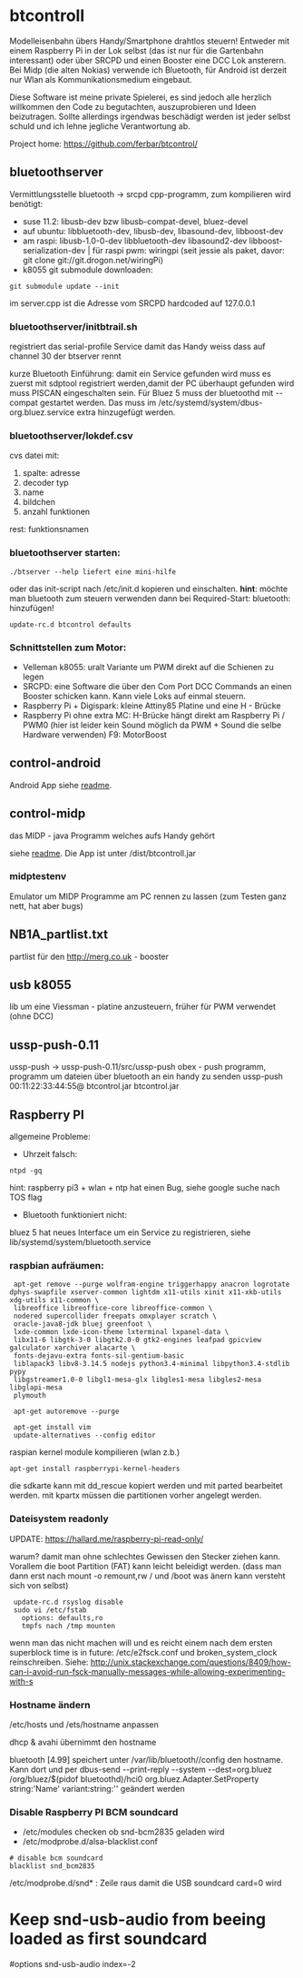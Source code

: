 # btcontroll 

Modelleisenbahn übers Handy/Smartphone drahtlos steuern!
Entweder mit einem Raspberry Pi in der Lok selbst (das ist nur für die Gartenbahn interessant) oder über SRCPD und einen Booster eine DCC Lok ansterern. Bei Midp (die alten Nokias) verwende ich Bluetooth, für Android ist derzeit nur Wlan als Kommunikationsmedium eingebaut.

Diese Software ist meine private Spielerei, es sind jedoch alle herzlich willkommen den Code zu begutachten, auszuprobieren und Ideen beizutragen. Sollte allerdings irgendwas beschädigt werden ist jeder selbst schuld und ich lehne jegliche Verantwortung ab.

Project home: https://github.com/ferbar/btcontrol/

## bluetoothserver
Vermittlungsstelle bluetooth -> srcpd
cpp-programm, zum kompilieren wird benötigt:
* suse 11.2: libusb-dev bzw libusb-compat-devel, bluez-devel
* auf ubuntu: libbluetooth-dev, libusb-dev, libasound-dev, libboost-dev
* am raspi: libusb-1.0-0-dev libbluetooth-dev libasound2-dev libboost-serialization-dev | für raspi pwm: wiringpi (seit jessie als paket, davor: git clone git://git.drogon.net/wiringPi)
* k8055 git submodule downloaden:
```
git submodule update --init
```

  im server.cpp ist die Adresse vom SRCPD hardcoded auf 127.0.0.1

### bluetoothserver/initbtrail.sh
registriert das serial-profile Service damit das Handy weiss dass auf channel 30 der btserver rennt

kurze Bluetooth Einführung: damit ein Service gefunden wird muss es zuerst mit sdptool registriert werden,damit der PC überhaupt gefunden wird muss PISCAN eingeschalten sein.
Für Bluez 5 muss der bluetoothd mit --compat gestartet werden. Das muss im /etc/systemd/system/dbus-org.bluez.service extra hinzugefügt werden.

### bluetoothserver/lokdef.csv
cvs datei mit:

1. spalte: adresse
2. decoder typ
3. name
4. bildchen
5. anzahl funktionen

rest: funktionsnamen

### bluetoothserver starten:
```
./btserver --help liefert eine mini-hilfe
```
oder das init-script nach /etc/init.d kopieren und einschalten. **hint**: möchte man bluetooth zum steuern verwenden dann bei Required-Start: bluetooth: hinzufügen!
```
update-rc.d btcontrol defaults
```

### Schnittstellen zum Motor:

* Velleman k8055: uralt Variante um PWM direkt auf die Schienen zu legen
* SRCPD: eine Software die über den Com Port DCC Commands an einen Booster schicken kann. Kann viele Loks auf einmal steuern.
* Raspberry Pi + Digispark: kleine Attiny85 Platine und eine H - Brücke
* Raspberry Pi ohne extra MC: H-Brücke hängt direkt am Raspberry Pi / PWM0 (hier ist leider kein Sound möglich da PWM + Sound die selbe Hardware verwenden) F9: MotorBoost

## control-android

Android App
siehe [readme](control-android/README.md).

## control-midp
das MIDP - java Programm welches aufs Handy gehört

siehe [readme](control-midp/README.md).
Die App ist unter /dist/btcontroll.jar

### midptestenv
Emulator um MIDP Programme am PC rennen zu lassen (zum Testen ganz nett, hat aber bugs)

## NB1A_partlist.txt
partlist für den http://merg.co.uk - booster

## usb k8055
lib um eine Viessman - platine anzusteuern, früher für PWM verwendet (ohne DCC)

## ussp-push-0.11
ussp-push -> ussp-push-0.11/src/ussp-push
obex - push programm, programm um dateien über bluetooth an ein handy zu senden
ussp-push 00:11:22:33:44:55@ btcontrol.jar btcontrol.jar

## Raspberry PI

allgemeine Probleme:

* Uhrzeit falsch:
```
ntpd -gq
```
hint: raspberry pi3 + wlan + ntp hat einen Bug, siehe google suche nach TOS flag

* Bluetooth funktioniert nicht:

bluez 5 hat neues Interface um ein Service zu registrieren, siehe lib/systemd/system/bluetooth.service

### raspbian aufräumen:
 
```
 apt-get remove --purge wolfram-engine triggerhappy anacron logrotate dphys-swapfile xserver-common lightdm x11-utils xinit x11-xkb-utils xdg-utils x11-common \
 libreoffice libreoffice-core libreoffice-common \
 nodered supercollider freepats omxplayer scratch \
 oracle-java8-jdk bluej greenfoot \
 lxde-common lxde-icon-theme lxterminal lxpanel-data \
 libx11-6 libgtk-3-0 libgtk2.0-0 gtk2-engines leafpad gpicview galculator xarchiver alacarte \
 fonts-dejavu-extra fonts-sil-gentium-basic
 liblapack3 libv8-3.14.5 nodejs python3.4-minimal libpython3.4-stdlib pypy
 libgstreamer1.0-0 libgl1-mesa-glx libgles1-mesa libgles2-mesa libglapi-mesa
 plymouth

 apt-get autoremove --purge

 apt-get install vim
 update-alternatives --config editor
```

raspian kernel module kompilieren (wlan z.b.)
```
apt-get install raspberrypi-kernel-headers
```

die sdkarte kann mit dd_rescue kopiert werden und mit parted <loopdevice> bearbeitet werden. mit kpartx müssen die partitionen vorher angelegt werden.

### Dateisystem readonly
UPDATE: https://hallard.me/raspberry-pi-read-only/

warum? damit man ohne schlechtes Gewissen den Stecker ziehen kann. Vorallem die boot Partition (FAT) kann leicht beleidigt werden. (dass man dann erst nach mount -o remount,rw / und /boot was änern kann versteht sich von selbst)

```
 update-rc.d rsyslog disable
 sudo vi /etc/fstab
   options: defaults,ro
   tmpfs nach /tmp mounten
```

wenn man das nicht machen will und es reicht einem nach dem ersten superblock time is in future: /etc/e2fsck.conf und broken_system_clock reinschreiben. Siehe:
http://unix.stackexchange.com/questions/8409/how-can-i-avoid-run-fsck-manually-messages-while-allowing-experimenting-with-s

### Hostname ändern
/etc/hosts und /ets/hostname anpassen

dhcp & avahi übernimmt den hostname

bluetooth [4.99] speichert unter /var/lib/bluetooth/<mac>/config den hostname. Kann dort und per 
 dbus-send --print-reply --system --dest=org.bluez /org/bluez/$(pidof bluetoothd)/hci0 org.bluez.Adapter.SetProperty string:'Name' variant:string:'<neuer name>'
geändert werden

### Disable Raspberry PI BCM soundcard
* /etc/modules checken ob snd-bcm2835 geladen wird
* /etc/modprobe.d/alsa-blacklist.conf
```
# disable bcm soundcard
blacklist snd_bcm2835
```
/etc/modprobe.d/snd* : Zeile raus damit die USB soundcard card=0 wird
# Keep snd-usb-audio from beeing loaded as first soundcard
#options snd-usb-audio index=-2
